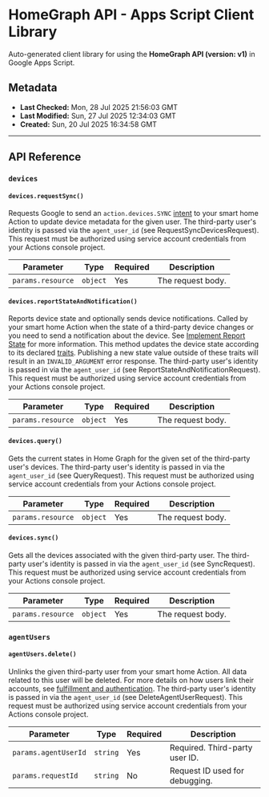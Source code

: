# HomeGraph API - Apps Script Client Library

Auto-generated client library for using the **HomeGraph API (version: v1)** in Google Apps Script.

## Metadata

- **Last Checked:** Mon, 28 Jul 2025 21:56:03 GMT
- **Last Modified:** Sun, 27 Jul 2025 12:34:03 GMT
- **Created:** Sun, 20 Jul 2025 16:34:58 GMT



---

## API Reference

### `devices`

#### `devices.requestSync()`

Requests Google to send an `action.devices.SYNC` [intent](https://developers.home.google.com/cloud-to-cloud/intents/sync) to your smart home Action to update device metadata for the given user. The third-party user's identity is passed via the `agent_user_id` (see RequestSyncDevicesRequest). This request must be authorized using service account credentials from your Actions console project.

| Parameter | Type | Required | Description |
|---|---|---|---|
| `params.resource` | `object` | Yes | The request body. |

#### `devices.reportStateAndNotification()`

Reports device state and optionally sends device notifications. Called by your smart home Action when the state of a third-party device changes or you need to send a notification about the device. See [Implement Report State](https://developers.home.google.com/cloud-to-cloud/integration/report-state) for more information. This method updates the device state according to its declared [traits](https://developers.home.google.com/cloud-to-cloud/primer/device-types-and-traits). Publishing a new state value outside of these traits will result in an `INVALID_ARGUMENT` error response. The third-party user's identity is passed in via the `agent_user_id` (see ReportStateAndNotificationRequest). This request must be authorized using service account credentials from your Actions console project.

| Parameter | Type | Required | Description |
|---|---|---|---|
| `params.resource` | `object` | Yes | The request body. |

#### `devices.query()`

Gets the current states in Home Graph for the given set of the third-party user's devices. The third-party user's identity is passed in via the `agent_user_id` (see QueryRequest). This request must be authorized using service account credentials from your Actions console project.

| Parameter | Type | Required | Description |
|---|---|---|---|
| `params.resource` | `object` | Yes | The request body. |

#### `devices.sync()`

Gets all the devices associated with the given third-party user. The third-party user's identity is passed in via the `agent_user_id` (see SyncRequest). This request must be authorized using service account credentials from your Actions console project.

| Parameter | Type | Required | Description |
|---|---|---|---|
| `params.resource` | `object` | Yes | The request body. |

### `agentUsers`

#### `agentUsers.delete()`

Unlinks the given third-party user from your smart home Action. All data related to this user will be deleted. For more details on how users link their accounts, see [fulfillment and authentication](https://developers.home.google.com/cloud-to-cloud/primer/fulfillment). The third-party user's identity is passed in via the `agent_user_id` (see DeleteAgentUserRequest). This request must be authorized using service account credentials from your Actions console project.

| Parameter | Type | Required | Description |
|---|---|---|---|
| `params.agentUserId` | `string` | Yes | Required. Third-party user ID. |
| `params.requestId` | `string` | No | Request ID used for debugging. |